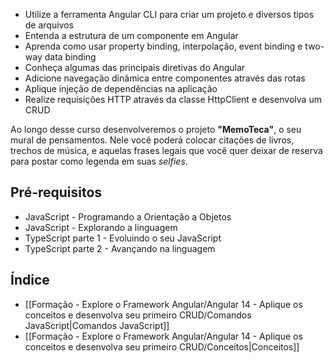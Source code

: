 - Utilize a ferramenta Angular CLI para criar um projeto e diversos tipos de arquivos
- Entenda a estrutura de um componente em Angular
- Aprenda como usar property binding, interpolação, event binding e two-way data binding
- Conheça algumas das principais diretivas do Angular
- Adicione navegação dinâmica entre componentes através das rotas
- Aplique injeção de dependências na aplicação
- Realize requisições HTTP através da classe HttpClient e desenvolva um CRUD

Ao longo desse curso desenvolveremos o projeto **"MemoTeca"**, o seu mural de pensamentos. Nele você poderá colocar citações de livros, trechos de música, e aquelas frases legais que você quer deixar de reserva para postar como legenda em suas _selfies_.

## Pré-requisitos
- JavaScript - Programando a Orientação a Objetos
- JavaScript - Explorando a linguagem
- TypeScript parte 1 - Evoluindo o seu JavaScript
- TypeScript parte 2 - Avançando na linguagem

## Índice
- [[Formação - Explore o Framework Angular/Angular 14 - Aplique os conceitos e desenvolva seu primeiro CRUD/Comandos JavaScript|Comandos JavaScript]]
- [[Formação - Explore o Framework Angular/Angular 14 - Aplique os conceitos e desenvolva seu primeiro CRUD/Conceitos|Conceitos]]

